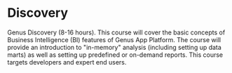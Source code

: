 # Discovery

Genus Discovery (8-16 hours). This course will cover the basic concepts of Business Intelligence (BI) features of Genus App Platform. The course will provide an introduction to "in-memory"  analysis (including setting up data marts) as well as setting up predefined or on-demand reports. This course targets developers and expert end users.

